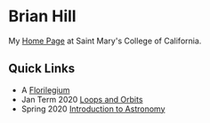 # Brian Hill

My [Home Page](http://physics.stmarys-ca.edu/faculty/brianhill) at Saint Mary's College of California.

## Quick Links

* A [Florilegium](./florilegium/)
* Jan Term 2020 [Loops and Orbits](https://github.com/observatree/loops-and-orbits/blob/master/README.md)
* Spring 2020 [Introduction to Astronomy](https://observatree.github.io/physics90)

